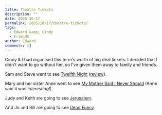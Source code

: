 ```yaml
---
title: Theatre Tickets
description: ""
date: 2005-10-17
permalink: 2005/10/17/theatre-tickets/
tags:
  - Edward &amp; Cindy
  - Friends
author: Edward
comments: []
---
```


Cindy & I had organised this term\'s worth of big deal tickets. I
decided that I didn\'t want to go without her, so I\'ve given them away
to family and friends.

Sam and Steve went to see [Twelfth Night][1] ([review][2]).

Mary and her sister Anne went to see [My Mother Said I Never Should][3]
(Anne said it was *interesting*!).

Judy and Keith are going to see [Jerusalem][4].

And Jo and Bill are going to see [Dead Funny][5].



[1]: https://www.wyplayhouse.com/events/event_details.asp?event_ID=464
[2]: https://www.guardian.co.uk/arts/reviews/story/0,,1577332,00.html
[3]: https://www.wyplayhouse.com/events/event_details.asp?event_ID=482
[4]: https://www.wyplayhouse.com/events/event_details.asp?event_ID=478
[5]: https://www.wyplayhouse.com/events/event_details.asp?event_ID=472
